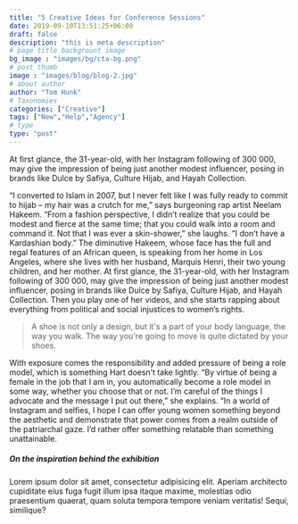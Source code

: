 ```yaml
---
title: "5 Creative Ideas for Conference Sessions"
date: 2019-09-10T13:51:25+06:00
draft: false
description: "this is meta description"
# page title backgrount image
bg_image : "images/bg/cta-bg.png"
# post thumb
image : "images/blog/blog-2.jpg"
# about author
author: "Tom Hunk"
# Taxonomies
categories: ["Creative"]
tags: ["New","Help","Agency"]
# type
type: "post"
---
```


At first glance, the 31-year-old, with her Instagram following of 300 000, may give the
impression of being just another modest influencer, posing in brands like Dulce by Safiya, Culture
Hijab, and Hayah Collection.

“I converted to Islam in 2007, but I never felt like I was fully ready to commit to hijab – my hair
was a crutch for me,” says burgeoning rap artist Neelam Hakeem. “From a fashion perspective, I didn’t
realize that you could be modest and fierce at the same time; that you could walk into a room and
command it. Not that I was ever a skin-shower,” she laughs. “I don’t have a Kardashian body.” The
diminutive Hakeem, whose face has the full and regal features of an African queen, is speaking from
her home in Los Angeles, where she lives with her husband, Marquis Henri, their two young children,
and her mother. At first glance, the 31-year-old, with her Instagram following of 300 000, may give
the impression of being just another modest influencer, posing in brands like Dulce by Safiya, Culture
Hijab, and Hayah Collection. Then you play one of her videos, and she starts rapping about everything
from political and social injustices to women’s rights.


> A shoe is not only a design, but it's a part of your body language, the way you walk. The way you're going to move is quite dictated by your shoes.

With exposure comes the responsibility and added pressure of being a role model, which is something
Hart doesn’t take lightly. “By virtue of being a female in the job that I am in, you automatically
become a role model in some way, whether you choose that or not. I’m careful of the things I advocate
and the message I put out there,” she explains. “In a world of Instagram and selfies, I hope I can
offer young women something beyond the aesthetic and demonstrate that power comes from a realm outside
of the patriarchal gaze. I’d rather offer something relatable than something unattainable.

##### On the inspiration behind the exhibition

Lorem ipsum dolor sit amet, consectetur adipisicing elit. Aperiam architecto
cupiditate eius fuga fugit illum ipsa itaque maxime, molestias odio praesentium
quaerat, quam soluta tempora tempore veniam veritatis! Sequi, similique?